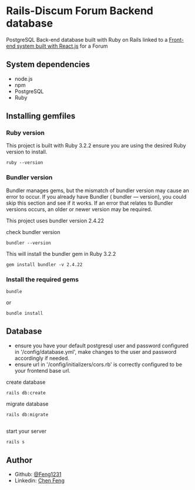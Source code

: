 # Rails-Discum Forum Backend database

PostgreSQL Back-end database built with Ruby on Rails linked to a [Front-end system built with React.js](https://github.com/Feng1231/CVWO-frontend) for a Forum

## System dependencies
- node.js
- npm
- PostgreSQL
- Ruby

## Installing gemfiles
### Ruby version
This project is built with Ruby 3.2.2
ensure you are using the desired Ruby version to install.
```
ruby --version
```

### Bundler version
Bundler manages gems, but the mismatch of bundler version may cause an error to occur. If you already have Bundler ( bundler — version), you could skip this section and see if it works. If an error that relates to Bundler versions occurs, an older or newer version may be required.

This project uses bundler version 2.4.22

check bundler version
```
bundler --version
```

This will install the bundler gem in Ruby 3.2.2
```
gem install bundler -v 2.4.22
```


### Install the required gems

```
bundle
```
or
```
bundle install
```

## Database 
* ensure you have your default postgresql user and password configured in '/config/database.yml', make changes to the user and password accordingly if needed.
* ensure url in '/config/initializers/cors.rb' is correctly configured to be your frontend base url.

create database
```
rails db:create
```

migrate database
```
rails db:migrate
```

##
start your server
```
rails s
```

## Author

- Github: [@Feng1231](https://github.com/Feng1231)
- Linkedin: [Chen Feng](https://www.linkedin.com/in/feng-chen-356221289/)
